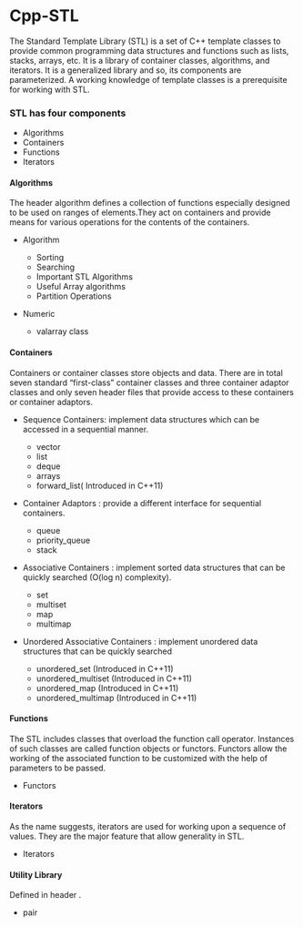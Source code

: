 # Cpp-STL

The Standard Template Library (STL) is a set of C++ template classes to provide common programming data structures and functions such as lists, stacks, arrays, etc. It is a library of container classes, algorithms, and iterators. It is a generalized library and so, its components are parameterized. A working knowledge of template classes is a prerequisite for working with STL.

### STL has four components

* Algorithms
* Containers
* Functions
* Iterators

#### Algorithms

The header algorithm defines a collection of functions especially designed to be used on ranges of elements.They act on containers and provide means for various operations for the contents of the containers.

* Algorithm
  * Sorting
  * Searching
  * Important STL Algorithms
  * Useful Array algorithms
  * Partition Operations

* Numeric
  * valarray class

#### Containers

Containers or container classes store objects and data. There are in total seven standard “first-class” container classes and three container adaptor classes and only seven header files that provide access to these containers or container adaptors.

* Sequence Containers: implement data structures which can be accessed in a sequential manner.
  * vector
  * list
  * deque
  * arrays
  * forward_list( Introduced in C++11)

* Container Adaptors : provide a different interface for sequential containers.
  * queue
  * priority_queue
  * stack

* Associative Containers : implement sorted data structures that can be quickly searched (O(log n) complexity).
  * set
  * multiset
  * map
  * multimap

* Unordered Associative Containers : implement unordered data structures that can be quickly searched
  * unordered_set (Introduced in C++11)
  * unordered_multiset (Introduced in C++11)
  * unordered_map (Introduced in C++11)
  * unordered_multimap (Introduced in C++11)

#### Functions

The STL includes classes that overload the function call operator. Instances of such classes are called function objects or functors. Functors allow the working of the associated function to be customized with the help of parameters to be passed.

* Functors


#### Iterators

As the name suggests, iterators are used for working upon a sequence of values. They are the major feature that allow generality in STL.

* Iterators


#### Utility Library

Defined in header <utility>.

* pair
